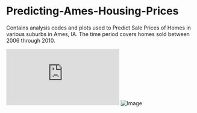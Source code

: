 # Predicting-Ames-Housing-Prices
Contains analysis codes and plots used to Predict Sale Prices of Homes in various suburbs in Ames, IA. The time period covers homes sold between 2006 through 2010. 

![Image](https://github.com/gmsardane/Predicting-Ames-Housing-Prices/blob/master/Figures/Residuals_linear_all.pdf)
![Image](https://github.com/gmsardane/Customer-Segments/blob/master/CustomerSegmentsClustering.png)

